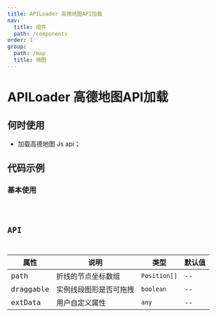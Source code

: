 ```yaml
---
title: APILoader 高德地图API加载
nav:
  title: 组件
  path: /components
order: 1
group:
  path: /map
  title: 地图
---
```


# APILoader 高德地图API加载

## 何时使用

- 加载高德地图 Js api；

## 代码示例

### 基本使用

<code src="./demo/demo-01.tsx" />

## API

| 属性 |说明|类型|默认值|
|-----|----|----|----|
|path| 折线的节点坐标数组 | `Position[]` | -- |
|draggable| 实例线段图形是否可拖拽 | `boolean` | -- |
|extData| 用户自定义属性 | `any` | -- |
